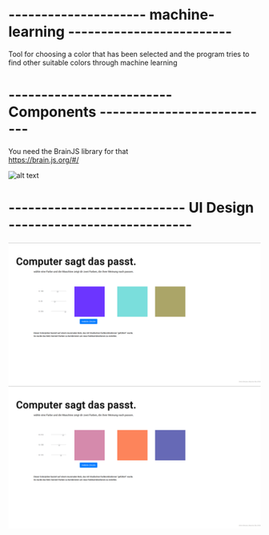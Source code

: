 # --------------------- machine-learning ------------------------- 

Tool for choosing a color that has been selected and the program tries to find other suitable colors through machine learning 

# ------------------------- Components --------------------------- 

You need the BrainJS library for that <br>
https://brain.js.org/#/

![alt text](https://images.opencollective.com/brainjs/50b54e7/logo.png)


# ---------------------------  UI Design  ----------------------------
![alt text](https://github.com/ChRIisS97/machine-learning/blob/master/3.PNG)
![alt text](https://github.com/ChRIisS97/machine-learning/blob/master/4.PNG)
